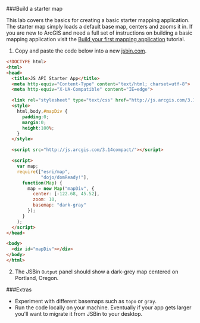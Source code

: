 ###Build a starter map

This lab covers the basics for creating a basic starter mapping application.
The starter map simply loads a default base map, centers and zooms it in.
If you are new to ArcGIS and need a full set of instructions on building a basic mapping application
visit the [Build your first mapping application](https://developers.arcgis.com/javascript/jshelp/intro_firstmap_amd.html) tutorial.

1. Copy and paste the code below into a new [jsbin.com](http://jsbin.com).

  ```html
  <!DOCTYPE html>
  <html>
  <head>
    <title>JS API Starter App</title>
    <meta http-equiv="Content-Type" content="text/html; charset=utf-8">
    <meta http-equiv="X-UA-Compatible" content="IE=edge">

    <link rel="stylesheet" type="text/css" href="http://js.arcgis.com/3.14/esri/css/esri.css">
    <style>
      html,body,#mapDiv {
        padding:0;
        margin:0;
        height:100%;
      }
    </style>

    <script src="http://js.arcgis.com/3.14compact/"></script>

    <script>
      var map;
      require(["esri/map",
               "dojo/domReady!"],
        function(Map) {
          map = new Map("mapDiv", {
            center: [-122.68, 45.52],
            zoom: 10,
            basemap: "dark-gray"
          });
        }
      );
    </script>
  </head>

  <body>
    <div id="mapDiv"></div>
  </body>
  </html>
  ```

2. The JSBin `Output` panel should show a dark-grey map centered on Portland, Oregon.

###Extras

* Experiment with different basemaps such as `topo` or `gray`.
* Run the code locally on your machine. Eventually if your app gets larger you'll want to migrate it from JSBin to your desktop.